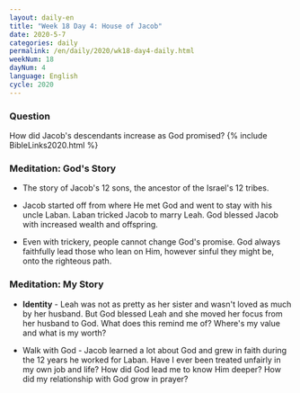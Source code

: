 ```yaml
---
layout: daily-en
title: "Week 18 Day 4: House of Jacob"
date: 2020-5-7 
categories: daily
permalink: /en/daily/2020/wk18-day4-daily.html
weekNum: 18
dayNum: 4
language: English
cycle: 2020
---
```

### Question     
How did Jacob's descendants increase as God promised?
{% include BibleLinks2020.html %} 

### Meditation: God's Story   
+ The story of Jacob's 12 sons, the ancestor of the Israel's 12 tribes. 

+ Jacob started off from where He met God and went to stay with his uncle Laban. Laban tricked Jacob to marry Leah. God blessed Jacob with increased wealth and offspring. 

+ Even with trickery, people cannot change God's promise. God always faithfully lead those who lean on Him, however sinful they might be, onto the righteous path. 

### Meditation: My Story   
+ **Identity** - Leah was not as pretty as her sister and wasn't loved as much by her husband. But God blessed Leah and she moved her focus from her husband to God. What does this remind me of? Where's my value and what is my worth? 

+ Walk with God - Jacob learned a lot about God and grew in faith during the 12 years he worked for Laban. Have I ever been treated unfairly in my own job and life? How did God lead me to know Him deeper? How did my relationship with God grow in prayer? 
